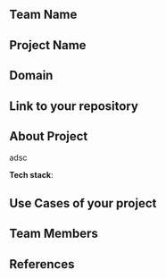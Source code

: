 ## Team Name 
## Project Name


## Domain



## Link to your repository


## About Project

adsc






**Tech stack**:

 

## Use Cases of your project


## Team Members


## References
